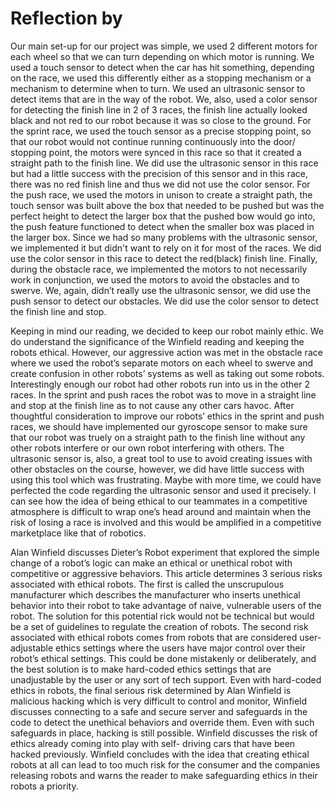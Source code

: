 # Reflection by 

Our main set-up for our project was simple, we used 2 different motors for each wheel so that we can turn depending on which 
motor is running. We used a touch sensor to detect when the car has hit something, depending on the race, we used this 
differently either as a stopping mechanism or a mechanism to determine when to turn. We used an ultrasonic sensor to detect 
items that are in the way of the robot. We, also, used a color sensor for detecting the finish line in 2 of 3 races, the 
finish line actually looked black and not red to our robot because it was so close to the ground. For the sprint race, we used 
the touch sensor as a precise stopping point, so that our robot would not continue running continuously into the door/ 
stopping point, the motors were synced in this race so that it created a straight path to the finish line. We did use the 
ultrasonic sensor in this race but had a little success with the precision of this sensor and in this race, there was no red 
finish line and thus we did not use the color sensor. For the push race, we used the motors in unison to create a straight 
path, the touch sensor was built above the box that needed to be pushed but was the perfect height to detect the larger box 
that the pushed bow would go into, the push feature functioned to detect when the smaller box was placed in the larger box. 
Since we had so many problems with the ultrasonic sensor, we implemented it but didn't want to rely on it for most of the 
races. We did use the color sensor in this race to detect the red(black) finish line. Finally, during the obstacle race, we 
implemented the motors to not necessarily work in conjunction, we used the motors to avoid the obstacles and to swerve. We, 
again, didn’t really use the ultrasonic sensor, we did use the push sensor to detect our obstacles. We did use the color 
sensor to detect the finish line and stop.

Keeping in mind our reading, we decided to keep our robot mainly ethic. We do understand the significance of the Winfield 
reading and keeping the robots ethical. However, our aggressive action was met in the obstacle race where we used the robot’s 
separate motors on each wheel to swerve and create confusion in other robots’ systems as well as taking out some robots. 
Interestingly enough our robot had other robots run into us in the other 2 races. In the sprint and push races the robot was 
to move in a straight line and stop at the finish line as to not cause any other cars havoc. After thoughtful consideration to 
improve our robots’ ethics in the sprint and push races, we should have implemented our gyroscope sensor to make sure that our 
robot was truely on a straight path to the finish line without any other robots interfere or our own robot interfering with 
others. The ultrasonic sensor is, also, a great tool to use to avoid creating issues with other obstacles on the course, 
however, we did have little success with using this tool which was frustrating. Maybe with more time, we could have perfected 
the code regarding the ultrasonic sensor and used it precisely. I can see how the idea of being ethical to our teammates in a 
competitive atmosphere is difficult to wrap one’s head around and maintain when the risk of losing a race is involved and this 
would be amplified in a competitive marketplace like that of robotics.

Alan Winfield discusses Dieter’s Robot experiment that explored the simple change of a robot’s logic can make an ethical or 
unethical robot with competitive or aggressive behaviors. This article determines 3 serious risks associated with ethical 
robots. The first is called the unscrupulous manufacturer which describes the manufacturer who inserts unethical behavior into 
their robot to take advantage of naive, vulnerable users of the robot. The solution for this potential rick would not be 
technical but would be a set of guidelines to regulate the creation of robots. The second risk associated with ethical robots 
comes from robots that are considered user-adjustable ethics settings where the users have major control over their robot’s 
ethical settings. This could be done mistakenly or deliberately, and the best solution is to make hard-coded ethics settings 
that are unadjustable by the user or any sort of tech support. Even with hard-coded ethics in robots, the final serious risk 
determined by Alan Winfield is malicious hacking which is very difficult to control and monitor, Winfield discusses connecting 
to a safe and secure server and safeguards in the code to detect the unethical behaviors and override them. Even with such 
safeguards in place, hacking is still possible. Winfield discusses the risk of ethics already coming into play with self-
driving cars that have been hacked previously. Winfield concludes with the idea that creating ethical robots at all can lead 
to too much risk for the consumer and the companies releasing robots and warns the reader to make safeguarding ethics in their 
robots a priority.

